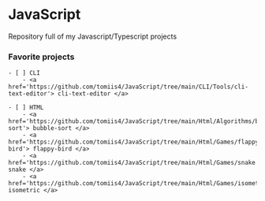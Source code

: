 # JavaScript
Repository full of my Javascript/Typescript projects

### Favorite projects
    - [ ] CLI
        - <a href='https://github.com/tomiis4/JavaScript/tree/main/CLI/Tools/cli-text-editor'> cli-text-editor </a>

    - [ ] HTML
        - <a href='https://github.com/tomiis4/JavaScript/tree/main/Html/Algorithms/bubble-sort'> bubble-sort </a>
        - <a href='https://github.com/tomiis4/JavaScript/tree/main/Html/Games/flappy-bird'> flappy-bird </a>
        - <a href='https://github.com/tomiis4/JavaScript/tree/main/Html/Games/snake'> snake </a>
        - <a href='https://github.com/tomiis4/JavaScript/tree/main/Html/Games/isometric'> isometric </a>